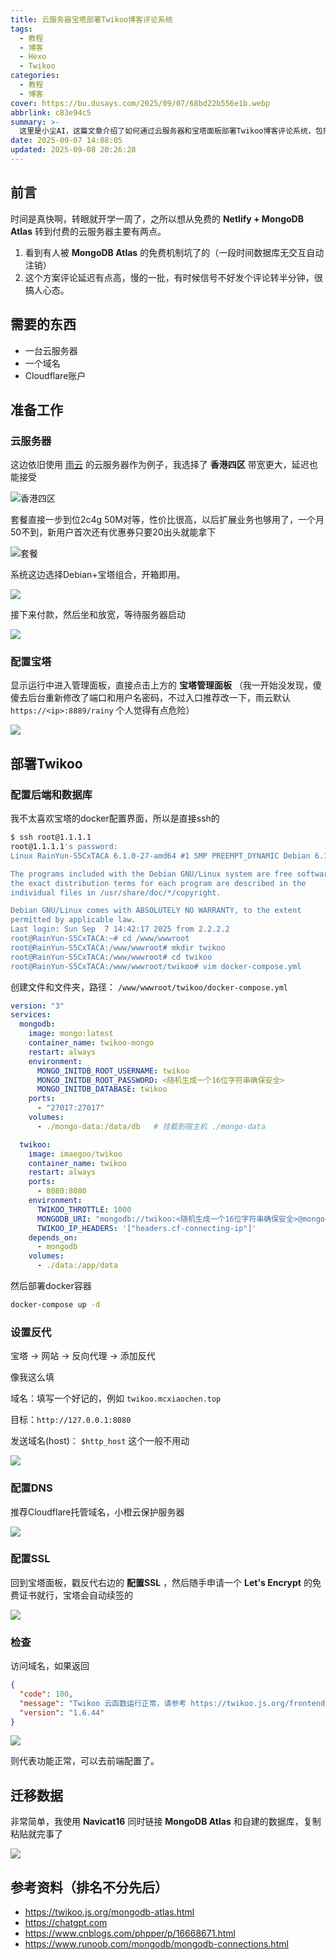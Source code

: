 ```yaml
---
title: 云服务器宝塔部署Twikoo博客评论系统
tags:
  - 教程
  - 博客
  - Hexo
  - Twikoo
categories:
  - 教程
  - 博客
cover: https://bu.dusays.com/2025/09/07/68bd22b556e1b.webp
abbrlink: c83e94c5
summary: >-
  这里是小尘AI，这篇文章介绍了如何通过云服务器和宝塔面板部署Twikoo博客评论系统，包括选择服务器、配置宝塔、使用Docker部署后端和数据库、设置反代、配置DNS与SSL，以及数据迁移步骤，旨在解决免费方案延迟高和不稳定的问题。
date: 2025-09-07 14:08:05
updated: 2025-09-08 20:26:28
---
```


## 前言

时间是真快啊，转眼就开学一周了，之所以想从免费的 **Netlify + MongoDB Atlas** 转到付费的云服务器主要有两点。

1. 看到有人被 **MongoDB Atlas** 的免费机制坑了的（一段时间数据库无交互自动注销）
2. 这个方案评论延迟有点高，慢的一批，有时候信号不好发个评论转半分钟，很搞人心态。

## 需要的东西

- 一台云服务器
- 一个域名
- Cloudflare账户

## 准备工作

### 云服务器

这边依旧使用 [雨云](https://www.rainyun.com/blxc123_) 的云服务器作为例子，我选择了 **香港四区** 带宽更大，延迟也能接受

![香港四区](https://bu.dusays.com/2025/09/07/68bd2515333ee.png)

套餐直接一步到位2c4g 50M对等，性价比很高，以后扩展业务也够用了，一个月50不到，新用户首次还有优惠券只要20出头就能拿下

![套餐](https://bu.dusays.com/2025/09/07/68bd2576110ce.png)

系统这边选择Debian+宝塔组合，开箱即用。

![](https://bu.dusays.com/2025/09/07/68bd26147a854.png)

接下来付款，然后坐和放宽，等待服务器启动

![](https://bu.dusays.com/2025/09/07/68bd2674e29b1.png)

### 配置宝塔

显示运行中进入管理面板，直接点击上方的 **宝塔管理面板** （我一开始没发现，傻傻去后台重新修改了端口和用户名密码，不过入口推荐改一下，雨云默认 ``https://<ip>:8889/rainy`` 个人觉得有点危险）

![](https://bu.dusays.com/2025/09/07/68bd281487eba.png)

## 部署Twikoo

### 配置后端和数据库

我不太喜欢宝塔的docker配置界面，所以是直接ssh的

```bash
$ ssh root@1.1.1.1
root@1.1.1.1's password: 
Linux RainYun-S5CxTACA 6.1.0-27-amd64 #1 SMP PREEMPT_DYNAMIC Debian 6.1.115-1 (2024-11-01) x86_64

The programs included with the Debian GNU/Linux system are free software;
the exact distribution terms for each program are described in the
individual files in /usr/share/doc/*/copyright.

Debian GNU/Linux comes with ABSOLUTELY NO WARRANTY, to the extent
permitted by applicable law.
Last login: Sun Sep  7 14:42:17 2025 from 2.2.2.2
root@RainYun-S5CxTACA:~# cd /www/wwwroot
root@RainYun-S5CxTACA:/www/wwwroot# mkdir twikoo
root@RainYun-S5CxTACA:/www/wwwroot# cd twikoo
root@RainYun-S5CxTACA:/www/wwwroot/twikoo# vim docker-compose.yml
```

创建文件和文件夹，路径： ``/www/wwwroot/twikoo/docker-compose.yml``

```yml
version: "3"
services:
  mongodb:
    image: mongo:latest
    container_name: twikoo-mongo
    restart: always
    environment:
      MONGO_INITDB_ROOT_USERNAME: twikoo
      MONGO_INITDB_ROOT_PASSWORD: <随机生成一个16位字符串确保安全>
      MONGO_INITDB_DATABASE: twikoo
    ports:
      - "27017:27017"
    volumes:
      - ./mongo-data:/data/db   # 挂载到宿主机 ./mongo-data

  twikoo:
    image: imaegoo/twikoo
    container_name: twikoo
    restart: always
    ports:
      - 8080:8080
    environment:
      TWIKOO_THROTTLE: 1000
      MONGODB_URI: "mongodb://twikoo:<随机生成一个16位字符串确保安全>@mongodb:27017/twikoo?authSource=admin&retryWrites=true&w=majority"
      TWIKOO_IP_HEADERS: '["headers.cf-connecting-ip"]'
    depends_on:
      - mongodb
    volumes:
      - ./data:/app/data
```

然后部署docker容器

```bash
docker-compose up -d
```

### 设置反代

宝塔 -> 网站 -> 反向代理 -> 添加反代

像我这么填

域名：填写一个好记的，例如 ``twikoo.mcxiaochen.top``

目标：``http://127.0.0.1:8080``

发送域名(host)： ``$http_host`` 这个一般不用动

![](https://bu.dusays.com/2025/09/07/68bd2cad0a0a4.png)

### 配置DNS

推荐Cloudflare托管域名，小橙云保护服务器

![](https://bu.dusays.com/2025/09/07/68bd2db1aabb2.png)

### 配置SSL

回到宝塔面板，戳反代右边的 **配置SSL** ，然后随手申请一个 **Let's Encrypt** 的免费证书就行，宝塔会自动续签的

![](https://bu.dusays.com/2025/09/07/68bd2e1866fe8.png)

### 检查

访问域名，如果返回

```json
{
  "code": 100,
  "message": "Twikoo 云函数运行正常，请参考 https://twikoo.js.org/frontend.html 完成前端的配置",
  "version": "1.6.44"
}
```

![](https://bu.dusays.com/2025/09/07/68bd2ec4b0c60.png)

则代表功能正常，可以去前端配置了。

## 迁移数据

非常简单，我使用 **Navicat16** 同时链接 **MongoDB Atlas** 和自建的数据库，复制粘贴就完事了

![](https://bu.dusays.com/2025/09/07/68bd3009f3a8b.png)
























## 参考资料（排名不分先后）

- https://twikoo.js.org/mongodb-atlas.html
- https://chatgpt.com
- https://www.cnblogs.com/phpper/p/16668671.html
- https://www.runoob.com/mongodb/mongodb-connections.html